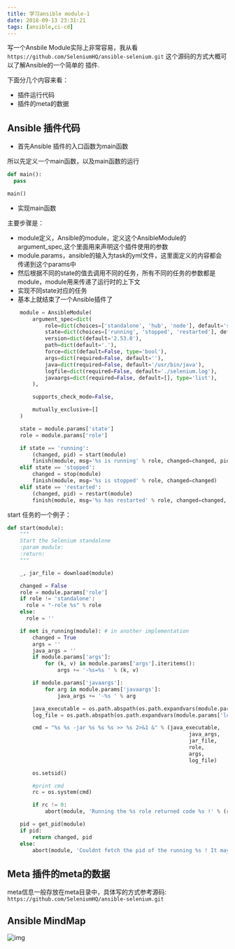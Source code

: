 ```yaml
---
title: 学习ansible module-1
date: 2018-09-13 23:31:21
tags: [ansible,ci-cd]
---
```


写一个Ansbile Module实际上非常容易，我从看
```https://github.com/SeleniumHQ/ansible-selenium.git``` 这个源码的方式大概可以了解Ansible的一个简单的
插件.

下面分几个内容来看：

- 插件运行代码
- 插件的meta的数据

## Ansible 插件代码

- 首先Ansible 插件的入口函数为main函数

所以先定义一个main函数，以及main函数的运行

```python
def main():
  pass

main()

```

- 实现main函数

主要步骤是：

- module定义，Ansible的module，定义这个AnsibleModule的argument_spec,这个里面用来声明这个插件使用的参数
- module.params，ansible的输入为task的yml文件，这里面定义的内容都会传递到这个params中
- 然后根据不同的state的值去调用不同的任务，所有不同的任务的参数都是module，module用来传递了运行时的上下文
- 实现不同state对应的任务
- 基本上就结束了一个Ansible插件了

```python
    module = AnsibleModule(
        argument_spec=dict(
            role=dict(choices=['standalone', 'hub', 'node'], default='standalone'),
            state=dict(choices=['running', 'stopped', 'restarted'], default='running'),
            version=dict(default='2.53.0'),
            path=dict(default='.'),
            force=dict(default=False, type='bool'),
            args=dict(required=False, default=''),
            java=dict(required=False, default='/usr/bin/java'),
            logfile=dict(required=False, default='./selenium.log'),
            javaargs=dict(required=False, default=[], type='list'),
        ),

        supports_check_mode=False,

        mutually_exclusive=[]
    )

    state = module.params['state']
    role = module.params['role']

    if state == 'running':
        (changed, pid) = start(module)
        finish(module, msg='%s is running' % role, changed=changed, pid=pid)
    elif state == 'stopped':
        changed = stop(module)
        finish(module, msg='%s is stopped' % role, changed=changed)
    elif state == 'restarted':
        (changed, pid) = restart(module)
        finish(module, msg='%s has restarted' % role, changed=changed, pid=pid)
```

start 任务的一个例子：

```python
def start(module):
    """
    Start the Selenium standalone
    :param module:
    :return:
    """

    _, jar_file = download(module)

    changed = False
    role = module.params['role']
    if role != 'standalone':
      role = "-role %s" % role
    else: 
      role = ''

    if not is_running(module): # in another implementation
        changed = True
        args = ''
        java_args = ''
        if module.params['args']:
            for (k, v) in module.params['args'].iteritems():
                args += '-%s=%s ' % (k, v)

        if module.params['javaargs']:
            for arg in module.params['javaargs']:
                java_args += '-%s ' % arg

        java_executable = os.path.abspath(os.path.expandvars(module.params['java']))
        log_file = os.path.abspath(os.path.expandvars(module.params['logfile']))

        cmd = "%s %s -jar %s %s %s >> %s 2>&1 &" % (java_executable,
                                                          java_args,
                                                          jar_file,
                                                          role,
                                                          args,
                                                          log_file)

        os.setsid()

        #print cmd
        rc = os.system(cmd)

        if rc != 0:
            abort(module, 'Running the %s role returned code %s !' % (role, rc))

    pid = get_pid(module)
    if pid:
        return changed, pid
    else:
        abort(module, 'Couldnt fetch the pid of the running %s ! It may have ended abruptly.' % module.params['role'])

```

## Meta 插件的meta的数据

meta信息一般存放在meta目录中，具体写的方式参考源码:
```https://github.com/SeleniumHQ/ansible-selenium.git```

## Ansible MindMap

![img](/images/Ansible.png)